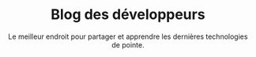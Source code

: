 <!DOCTYPE html>
<html lang="en">
<head>
 <meta charset="UTF-8">
 <meta name="viewport" content="width=device-width, initial-scale=1.0">
 <title>Blog des développeurs</title>
 <!-- Bootstrap CSS -->
 <link href="https://cdn.jsdelivr.net/npm/bootstrap@5.3.0-alpha1/dist/css/bootstrap.min.css" rel="stylesheet" integrity="sha384-KyZXEAg3QhqLMpG8r+Knujsl7/1L_dstPt3HV5HzF6Gvk/e9T9hXmJ58bldgTk+" crossorigin="anonymous">
 <!-- Ajoutez vos CSS personnalisés ici -->
 <link rel="stylesheet" href="assets/css/styles.css">
</head>
<body>
 <header class="container-fluid bg-primary text-white text-center p-5">
 <h1>Blog des développeurs</h1>
 <p>Le meilleur endroit pour partager et apprendre les dernières technologies de pointe.</p>
 </header>
 <main class="container">
 <section class="row">
 <!-- Ajoutez vos sections ici -->
 </section>
 </main>
 <!-- Bootstrap JS -->
 <script src="https://cdn.jsdelivr.net/npm/@popperjs/core@2.11.6/dist/umd/popper.min.js" integrity="sha384-oBqDVmMz4fnFO9gybBud7l5eOAowJfajhczvt/8VEvNsS4Uog+gNQxa5VXLE4Dg/" crossorigin="anonymous"></script>
 <script src="https://cdn.jsdelivr.net/npm/bootstrap@5.3.0-alpha1/dist/js/bootstrap.min.js" integrity="sha384-cn7l7gDp0eyniUwwAZgrzD06kc/tftFf19TOAs2zVinnD/C7E91j9yyk5//jjpt/" crossorigin="anonymous"></script>
 <!-- Ajoutez vos scripts JavaScript personnalisés ici -->
 <script src="assets/js/scripts.js"></script>
</body>
</html>
